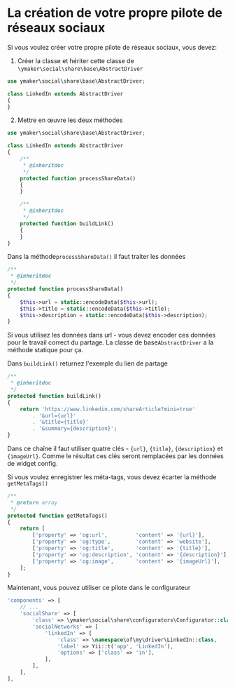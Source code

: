 ﻿La création de votre propre pilote de réseaux sociaux
=====================================================

Si vous voulez créer votre propre pilote de réseaux sociaux, vous devez:

1. Créer la classe et hériter cette classe de `\ymaker\social\share\base\AbstractDriver`

```php
use ymaker\social\share\base\AbstractDriver;

class LinkedIn extends AbstractDriver
{
}
```

2. Mettre en œuvre les deux méthodes

```php
use ymaker\social\share\base\AbstractDriver;

class LinkedIn extends AbstractDriver
{
    /**
     * @inheritdoc
     */
    protected function processShareData()
    {
    }

    /**
     * @inheritdoc
     */
    protected function buildLink()
    {
    }
}
```

Dans la méthode`processShareData()` il faut traiter les données

```php
/**
 * @inheritdoc
 */
protected function processShareData()
{
    $this->url = static::encodeData($this->url);
    $this->title = static::encodeData($this->title);
    $this->description = static::encodeData($this->description);
}
```

Si vous utilisez les données dans url - vous devez encoder ces données pour le travail correct du partage.
La classe de base`AbstractDriver` a la méthode statique pour ça.

Dans `buildLink()` returnez l'exemple du lien de partage

```php
/**
 * @inheritdoc
 */
protected function buildLink()
{
    return 'https://www.linkedin.com/shareArticle?mini=true'
        . '&url={url}'
        . '&title={title}'
        . '&summary={description}';
}
```

Dans ce chaîne il faut utiliser quatre clés - `{url}`, `{title}`, `{description}` et `{imageUrl}`.
Comme le résultat ces clés seront remplacées par les données de widget config.

Si vous voulez enregistrer les méta-tags, vous devez écarter la méthode `getMetaTags()` 

```php
/**
 * @return array
 */
protected function getMetaTags()
{
    return [
        ['property' => 'og:url',         'content' => '{url}'],
        ['property' => 'og:type',        'content' => 'website'],
        ['property' => 'og:title',       'content' => '{title}'],
        ['property' => 'og:description', 'content' => '{description}'],
        ['property' => 'og:image',       'content' => '{imageUrl}'],
    ];
}
```

Maintenant, vous pouvez utiliser ce pilote dans le configurateur

```php
'components' => [
    // ...
    'socialShare' => [
        'class' => \ymaker\social\share\configurators\Configurator::class,
        'socialNetworks' => [
            'linkedIn' => [
                'class' => \namespace\of\my\driver\LinkedIn::class,
                'label' => Yii::t('app', 'LinkedIn'),
                'options' => ['class' => 'in'],
            ],
        ],
    ],
],
```